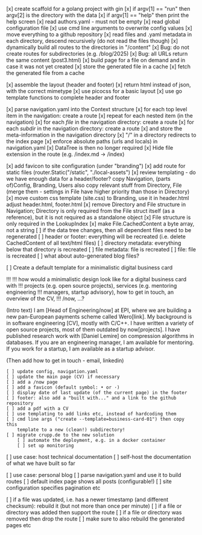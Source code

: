 [x] create scaffold for a golang project with gin
[x] if argv[1] == "run" then argv[2] is the directory with the data
[x] if argv[1] == "help" then print the help screen
[x] read authors.yaml - must not be empty
[x] read global configuration file
[x] use cmd line arguments to overwrite config values
[x] move everything to a github repository
[x] read files and .yaml metadata in each directory, descend recursively
    (do not read the files though)
[x] dynamically build all routes to the directories in "/content"
[x] Bug: do not create routes for subdirectories (e.g. /blog/2025)
[x] Bug: all URLs return the same content (post3.html)
[x] build page for a file on demand and in case it was not yet created
[x] store the generated file in a cache
[x] fetch the generated file from a cache

[x] assemble the layout (header and footer)
[x] return html instead of json, with the correct mimetype
[x] use picocss for a basic layout
[x] use go template functions to complete header and footer

[x] parse navigation.yaml into the Context structure
    [x] for each top level item in the navigation: create a route
    [x] repeat for each nested item (in the navigation)
    [x] for each *file* in the navigation directory: create a route
    [x] for each *subdir* in the navigation directory: create a route
    [x] and store the meta-information in the navigation directory
    [x] "/" in a directory redirects to the index page
    [x] enforce absolute paths (urls and locals) in navigation.yaml
[x] DataTree is then no longer required
[x] Hide file extension in the route (e.g. /index.md -> /index)

[x] add favicon to site configuration (under "branding")
[x] add route for static files (router.Static("/static", "./local-assets")
[x] review templating - do we have enough data for a header/footer?
	copy Navigation, (parts of)Config, Branding, Users
	also copy relevant stuff from Directory, File (merge them - settings in
	File have higher priority than those in Directory)
[x] move custom css template (site.css) to Branding, use it in header.html
	adjust header.html, footer.html
[x] remove Directory and File structure in Navigation; Directory is only
	required from the File struct itself (as a reference), but it is
	not required as a standalone object
[x] File structure is only required in the LookupIndex
[x] make File.CachedContent a byte array, not a string
[ ] if the data tree changes, then all dependent files need to be regenerated
	[ ] header or footer: everything will be recreated (i.e. delete
		CachedContent of all text/html files)
	[ ] directory metadata: everything below that directory is recreated
	[ ] file metadata: file is recreated
	[ ] file: file is recreated
	[ ] what about auto-generated blog files?

[ ] Create a default template for a minimalistic digital business card

!!!
!!! how would a minimalistic design look like for a digital business card with
!!! projects (e.g. open source projects), services (e.g. mentoring engineering
!!! managers, startup advisory), how to get in touch, an overview of the CV,
!!! /now, ...? 

(Intro text) I am [Head of Engineering/now] at EPI, where we are building a new pan-European payments scheme called Wero[link]. My background is in software engineering [CV], mostly with C/C++. I have written a variety of open source projects, most of them outdated by now[projects]. I have published research work with [Daniel Lemire] on compression algorithms in databases. If you are an engineering manager, I am available for mentoring. If you work for a startup, I am available as a startup advisor.

(Then add how to get in touch - email, linkedin)

    [ ] update config, navigation.yaml
    [ ] update the main page (CV) if necessary
    [ ] add a /now page
    [ ] add a favicon (default symbol: • or ·)
    [ ] display date of last update (of the current page) in the footer
    [ ] footer: also add a "built with..." and a link to the github repository
    [ ] add a pdf with a CV
    [ ] use templating to add links etc, instead of hardcoding them
    [ ] cmd line args ("create --template=business-card-01") then copy this
        template to a new (clean!) subdirectory!
    [ ] migrate crupp.de to the new solution
    	[ ] automate the deployment, e.g. in a docker container
    	[ ] set up monitoring

[ ] use case: host technical documentation
    [ ] self-host the documentation of what we have built so far

[ ] use case: personal blog
    [ ] parse navigation.yaml and use it to build routes
    [ ] default index page shows all posts (configurable!)
    [ ] site configuration specifies pagination etc

[ ] if a file was updated, i.e. has a newer timestamp (and different checksum):
    rebuild it (but not more than once per minute)
[ ] if a file or directory was added then support the route
[ ] if a file or directory was removed then drop the route
[ ] make sure to also rebuild the generated pages etc
